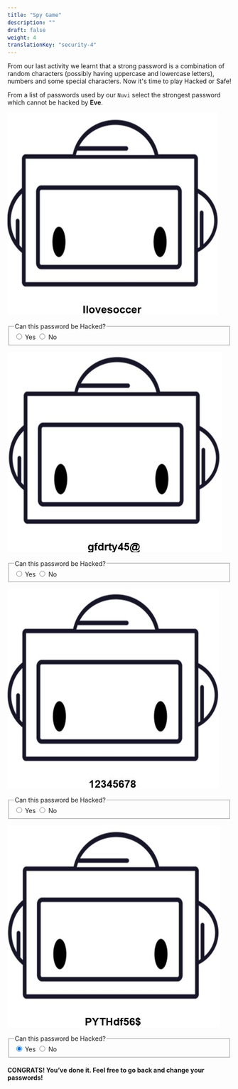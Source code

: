 ```yaml
---
title: "Spy Game"
description: ""
draft: false
weight: 4
translationKey: "security-4"
---
```



From our last activity we learnt that a strong password is a combination of random characters (possibly having uppercase and lowercase letters), numbers and some special characters. Now it's time to play Hacked or Safe!

From a list of passwords used by our `Nuvi` select the strongest password which cannot be hacked by **Eve**.
 

![Cannot load image](pwd1.JPG?classes=border,shadow)
<fieldset>  
  <legend>Can this password be Hacked?</legend>
  <input type="radio" id="notify-on" name="notify" value="on" checked>
  <label for="notify-on">Yes</label>
  <input type="radio" id="notify-off" name="notify" value="off">
  <label for="notify-off">No</label>
</fieldset> 



![Cannot load image](pwd2.JPG?classes=border,shadow)


<fieldset>  
  <legend>Can this password be Hacked?</legend>
  <input type="radio" id="notify-on" name="notify" value="on" checked>
  <label for="notify-on">Yes</label>
  <input type="radio" id="notify-off" name="notify" value="off">
  <label for="notify-off">No</label>
</fieldset>

![Cannot load image](pwd3.JPG?classes=border,shadow)

<fieldset>  
  <legend>Can this password be Hacked?</legend>
  <input type="radio" id="notify-on" name="notify" value="on" checked>
  <label for="notify-on">Yes</label>
  <input type="radio" id="notify-off" name="notify" value="off">
  <label for="notify-off">No</label>
</fieldset> 

![Cannot load image](pwd4.JPG?classes=border,shadow)

<fieldset>  
  <legend>Can this password be Hacked?</legend>
  <input type="radio" id="notify-on" name="notify" value="on" checked>
  <label for="notify-on">Yes</label>
  <input type="radio" id="notify-off" name="notify" value="off">
  <label for="notify-off">No</label>
</fieldset> 

<!--
At the bottom of your workspace you should see this bright pink download button next to the name of your program. You can name your program anything, here it’s called adafruit_musicalfruit. Click on the download button.

![Cannot load image](img/1.png?classes=border,shadow)

You should see a window popping up, asking where to save your file. It should default to the Downloads folder, if not, navigate to your downloads folder and save the file there.

![Cannot load image](img/2.png?classes=border,shadow)

Now you can plug your USB cable into the computer. You should see some rainbow lights! This means your chip is on and running the default program. We are going to replace that with our program. Click the small reset button in the center of the chip. The lights should turn red then green. If your lights didn’t go green, quickly double click the reset button and wait a few seconds.

![Cannot load image](img/3.png?classes=border,shadow "Image taken from https://www.adafruit.com/")


Once your lights are green, open up a Windows Explorer window if one doesn’t pop up. You should now see a CPLAYBOOT drive. Here it is shown as the D: drive but it could be E:, F:, etc.

![Cannot load image](img/4.png?classes=border,shadow)

Once you’ve verified that you can see this CPLAYBOOT, go to the Downloads folder and find the file that you saved there. You need to click and drag that file until you are hovering over CPLAYBOOT. You should see some text pop up saying “ Move to CPLAYBOOT”. Drop the file there to copy it to CPLAYBOOT

![Cannot load image](img/5.png?classes=border,shadow)

After you’ve dropped the file in the right place, the green lights will go away to indicate that you’ve successfully programmed your Adafruit!-->
#### CONGRATS! You’ve done it. Feel free to go back and change your passwords!
